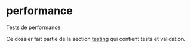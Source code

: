 # performance

Tests de performance

Ce dossier fait partie de la section [testing](..) qui contient tests et validation.
